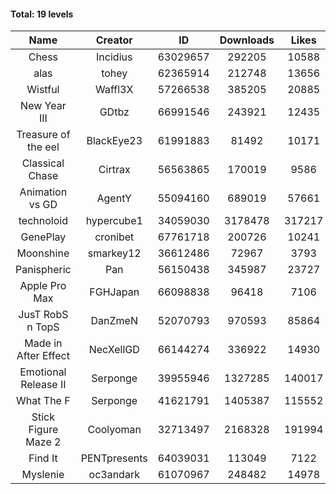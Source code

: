 #### Total: 19 levels

| Name | Creator | ID | Downloads | Likes |
|:---:|:---:|:---:|:---:|:---:|
| Chess | Incidius | 63029657 | 292205 | 10588
| alas | tohey | 62365914 | 212748 | 13656
| Wistful | Waffl3X | 57266538 | 385205 | 20885
| New Year III | GDtbz | 66991546 | 243921 | 12435
| Treasure of the eel | BlackEye23 | 61991883 | 81492 | 10171
| Classical Chase | Cirtrax | 56563865 | 170019 | 9586
| Animation vs GD | AgentY | 55094160 | 689019 | 57661
| technoloid | hypercube1 | 34059030 | 3178478 | 317217
| GenePlay | cronibet | 67761718 | 200726 | 10241
| Moonshine | smarkey12 | 36612486 | 72967 | 3793
| Panispheric | Pan | 56150438 | 345987 | 23727
| Apple Pro Max | FGHJapan | 66098838 | 96418 | 7106
| JusT RobS n TopS | DanZmeN | 52070793 | 970593 | 85864
| Made in After Effect | NecXellGD | 66144274 | 336922 | 14930
| Emotional Release II | Serponge | 39955946 | 1327285 | 140017
| What The F | Serponge | 41621791 | 1405387 | 115552
| Stick Figure Maze 2 | Coolyoman | 32713497 | 2168328 | 191994
| Find It | PENTpresents | 64039031 | 113049 | 7122
| Myslenie | oc3andark | 61070967 | 248482 | 14978

